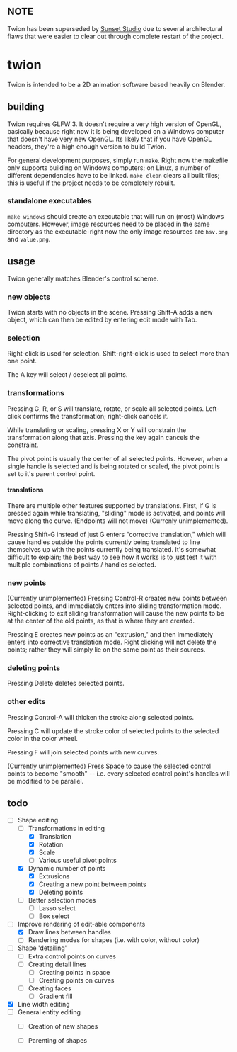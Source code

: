 ## NOTE

Twion has been superseded by [Sunset Studio](https://notabug.org/TheMonsterFromTheDeep/sunset) due to several architectural flaws that were easier to clear out through complete restart of the project.

# twion
Twion is intended to be a 2D animation software based heavily on Blender.

## building
Twion requires GLFW 3. It doesn't require a very high version of OpenGL, basically because right now it is being developed on a Windows computer that doesn't have very new OpenGL.
Its likely that if you have OpenGL headers, they're a high enough version to build Twion.

For general development purposes, simply run `make`. Right now the makefile only supports building on Windows computers; on Linux, a number of different dependencies have to be linked.
`make clean` clears all built files; this is useful if the project needs to be completely rebuilt.

### standalone executables
`make windows` should create an executable that will run on (most) Windows computers. However, image resources need to be placed in the same directory as the executable-right now
the only image resources are `hsv.png` and `value.png`.

## usage
Twion generally matches Blender's control scheme.

### new objects
Twion starts with no objects in the scene. Pressing Shift-A adds a new object, which can then be edited by entering edit mode with Tab.

### selection
Right-click is used for selection. Shift-right-click is used to select more than one point.

The A key will select / deselect all points.

### transformations
Pressing G, R, or S will translate, rotate, or scale all selected points. Left-click confirms the transformation; right-click cancels it.

While translating or scaling, pressing X or Y will constrain the transformation along that axis. Pressing the key again cancels the constraint.

The pivot point is usually the center of all selected points. However, when a single handle is selected and is being rotated or scaled, the pivot point is set to it's parent control point.

#### translations
There are multiple other features supported by translations. First, if G is pressed again while translating, "sliding" mode is activated, and points will move along the curve. (Endpoints will not move) (Currenly unimplemented).

Pressing Shift-G instead of just G enters "corrective translation," which will cause handles outside the points currently being translated to line themselves up with the points currently being translated. It's somewhat difficult to explain; the best way to see how it works is to just test it with multiple combinations of points / handles selected.

### new points
(Currently unimplemented) Pressing Control-R creates new points between selected points, and immediately enters into sliding transformation mode. Right-clicking to exit sliding transformation will cause the new points to be at the center of the old points, as that is where they are created.

Pressing E creates new points as an "extrusion," and then immediately enters into corrective translation mode. Right clicking will not delete the points; rather they will simply lie on the same point as their sources. 

### deleting points
Pressing Delete deletes selected points.

### other edits
Pressing Control-A will thicken the stroke along selected points.

Pressing C will update the stroke color of selected points to the selected color in the color wheel.

Pressing F will join selected points with new curves.

(Currently unimplemented) Press Space to cause the selected control points to become "smooth" -- i.e. every selected control point's handles will be modified to be parallel.

## todo
- [ ] Shape editing
   - [ ] Transformations in editing
      - [x] Translation
      - [x] Rotation
      - [x] Scale
      - [ ] Various useful pivot points
   - [x] Dynamic number of points
      - [x] Extrusions
      - [x] Creating a new point between points
      - [x] Deleting points
   - [ ] Better selection modes
      - [ ] Lasso select
      - [ ] Box select
- [ ] Improve rendering of edit-able components
   - [x] Draw lines between handles
   - [ ] Rendering modes for shapes (i.e. with color, without color)
- [ ] Shape 'detailing'
   - [ ] Extra control points on curves
   - [ ] Creating detail lines
      - [ ] Creating points in space
      - [ ] Creating points on curves
   - [ ] Creating faces
      - [ ] Gradient fill
- [x] Line width editing
- [ ] General entity editing
   - [ ] Creation of new shapes
   - [ ] Parenting of shapes

